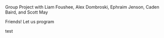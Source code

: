 Group Project with Liam Foushee, Alex Dombroski, Ephraim Jenson, Caden Baird, and Scott May

Friends! Let us program

test